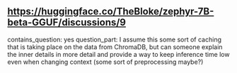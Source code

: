## https://huggingface.co/TheBloke/zephyr-7B-beta-GGUF/discussions/9

contains_question: yes
question_part: I assume this some sort of caching that is taking place on the data from ChromaDB, but can someone explain the inner details in more detail and provide a way to keep inference time low even when changing context (some sort of preprocessing maybe?)